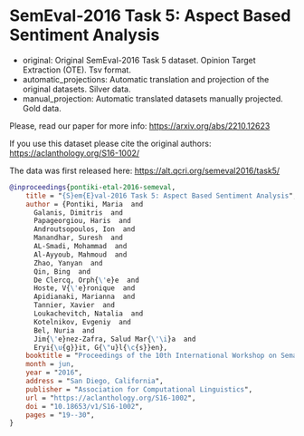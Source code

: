 # SemEval-2016 Task 5: Aspect Based Sentiment Analysis

- original: Original SemEval-2016 Task 5 dataset. Opinion Target Extraction (OTE). Tsv format.
- automatic_projections: Automatic translation and projection of the original datasets. Silver data.
- manual_projection: Automatic translated datasets manually projected. Gold data.

Please, read our paper for more info: https://arxiv.org/abs/2210.12623

If you use this dataset please cite the original authors:
https://aclanthology.org/S16-1002/

The data was first released here: https://alt.qcri.org/semeval2016/task5/

```bibtex
@inproceedings{pontiki-etal-2016-semeval,
    title = "{S}em{E}val-2016 Task 5: Aspect Based Sentiment Analysis",
    author = {Pontiki, Maria  and
      Galanis, Dimitris  and
      Papageorgiou, Haris  and
      Androutsopoulos, Ion  and
      Manandhar, Suresh  and
      AL-Smadi, Mohammad  and
      Al-Ayyoub, Mahmoud  and
      Zhao, Yanyan  and
      Qin, Bing  and
      De Clercq, Orph{\'e}e  and
      Hoste, V{\'e}ronique  and
      Apidianaki, Marianna  and
      Tannier, Xavier  and
      Loukachevitch, Natalia  and
      Kotelnikov, Evgeniy  and
      Bel, Nuria  and
      Jim{\'e}nez-Zafra, Salud Mar{\'\i}a  and
      Eryi{\u{g}}it, G{\"u}l{\c{s}}en},
    booktitle = "Proceedings of the 10th International Workshop on Semantic Evaluation ({S}em{E}val-2016)",
    month = jun,
    year = "2016",
    address = "San Diego, California",
    publisher = "Association for Computational Linguistics",
    url = "https://aclanthology.org/S16-1002",
    doi = "10.18653/v1/S16-1002",
    pages = "19--30",
}
```

